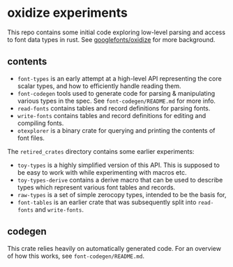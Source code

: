 # oxidize experiments

This repo contains some initial code exploring low-level parsing and access to
font data types in rust. See
[googlefonts/oxidize](https://github.com/googlefonts/oxidize) for more
background.

## contents

- `font-types` is an early attempt at a high-level API representing the core
  scalar types, and how to efficiently handle reading them.
- `font-codegen` tools used to generate code for parsing & manipulating various
  types in the spec. See `font-codegen/README.md` for more info.
- `read-fonts` contains tables and record definitions for parsing fonts.
- `write-fonts` contains tables and record definitions for editing and compiling
  fonts.
- `otexplorer` is a binary crate for querying and printing the contents of font
  files.

The `retired_crates` directory contains some earlier experiments:

- `toy-types` is a highly simplified version of this API. This is supposed to be
  easy to work with while experimenting with macros etc.
- `toy-types-derive` contains a derive macro that can be used to describe types
  which represent various font tables and records.
- `raw-types` is a set of simple zerocopy types, intended to be the basis for,
- `font-tables` is an earlier crate that was subsequently split into
  `read-fonts` and `write-fonts`.


## codegen

This crate relies heavily on automatically generated code. For an overview of
how this works, see `font-codegen/README.md`.
